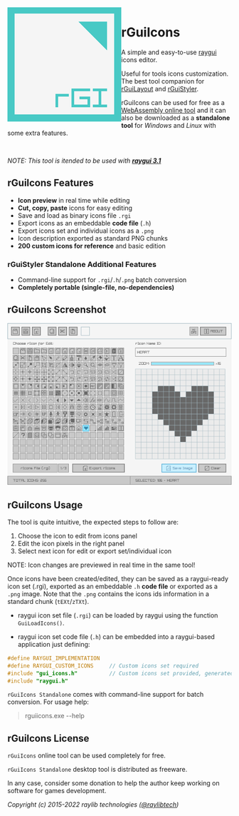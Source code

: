 <img align="left" src="logo/rguiicons_256x256.png" width=256>

# rGuiIcons

A simple and easy-to-use [raygui](https://github.com/raysan5/raygui) icons editor.

Useful for tools icons customization. The best tool companion for [rGuiLayout](https://raylibtech.itch.io/rguilayout) and [rGuiStyler](https://github.com/raysan5/rguistyler).

rGuiIcons can be used for free as a [WebAssembly online tool](https://raylibtech.itch.io/rguiicons) and it can also be downloaded as a **standalone tool** for _Windows_ and _Linux_ with some extra features.

<br>

_NOTE: This tool is itended to be used with [**raygui 3.1**](https://github.com/raysan5/raygui)_

## rGuiIcons Features

 - **Icon preview** in real time while editing
 - **Cut, copy, paste** icons for easy editing
 - Save and load as binary icons file `.rgi`
 - Export icons as an embeddable **code file** (`.h`)
 - Export icons set and individual icons as a `.png`
 - Icon description exported as standard PNG chunks
 - **200 custom icons for reference** and basic edition
 
### rGuiStyler Standalone Additional Features

 - Command-line support for `.rgi`/`.h`/`.png` batch conversion
 - **Completely portable (single-file, no-dependencies)**

## rGuiIcons Screenshot

![rGuiIcons](screenshots/rguiicons_v100_shot01.png)

## rGuiIcons Usage

The tool is quite intuitive, the expected steps to follow are: 
 1. Choose the icon to edit from icons panel
 2. Edit the icon pixels in the right panel
 3. Select next icon for edit or export set/individual icon
 
NOTE: Icon changes are previewed in real time in the same tool! 

Once icons have been created/edited, they can be saved as a raygui-ready icon set (.rgi), exported as an embeddable `.h` **code file** or exported as a `.png` image. Note that the `.png` contains the icons ids information in a standard chunk (`tEXt`/`zTXt`).

 - raygui icon set file (`.rgi`) can be loaded by raygui using the function `GuiLoadIcons()`.

 - raygui icon set code file (`.h`) can be embedded into a raygui-based application just defining:

```c
#define RAYGUI_IMPLEMENTATION
#define RAYGUI_CUSTOM_ICONS     // Custom icons set required 
#include "gui_icons.h"          // Custom icons set provided, generated with rGuiIcons tool
#include "raygui.h"
```

`rGuiIcons Standalone` comes with command-line support for batch conversion. For usage help:

 > rguiicons.exe --help

## rGuiIcons License

`rGuiIcons` online tool can be used completely for free.

`rGuiIcons Standalone` desktop tool is distributed as freeware. 

In any case, consider some donation to help the author keep working on software for games development.

*Copyright (c) 2015-2022 raylib technologies ([@raylibtech](https://twitter.com/raylibtech))*
